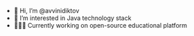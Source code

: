 - 👋 Hi, I’m @avvinidiktov
- 👀 I’m interested in Java technology stack
- 👨🏻‍💻 Currently working on open-source educational platform
